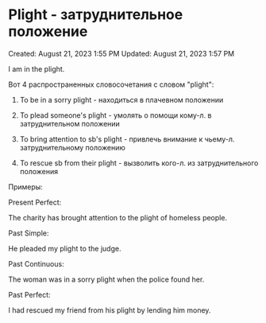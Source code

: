 # Plight - затруднительное положение

Created: August 21, 2023 1:55 PM
Updated: August 21, 2023 1:57 PM

I am in the plight.

Вот 4 распространенных словосочетания с словом "plight":

1. To be in a sorry plight - находиться в плачевном положении

2. To plead someone's plight - умолять о помощи кому-л. в затруднительном положении

3. To bring attention to sb's plight - привлечь внимание к чьему-л. затруднительному положению

4. To rescue sb from their plight - вызволить кого-л. из затруднительного положения

Примеры:

Present Perfect:

The charity has brought attention to the plight of homeless people.

Past Simple:

He pleaded my plight to the judge.

Past Continuous:

The woman was in a sorry plight when the police found her.

Past Perfect:

I had rescued my friend from his plight by lending him money.